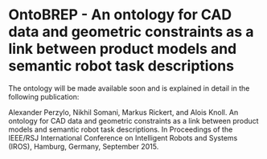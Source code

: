 # OntoBREP - An ontology for CAD data and geometric constraints as a link between product models and semantic robot task descriptions

The ontology will be made available soon and is explained in detail in the following publication:

Alexander Perzylo, Nikhil Somani, Markus Rickert, and Alois Knoll. An ontology for CAD data and geometric constraints as a link between product models and semantic robot task descriptions. In Proceedings of the IEEE/RSJ International Conference on Intelligent Robots and Systems (IROS), Hamburg, Germany, September 2015.
